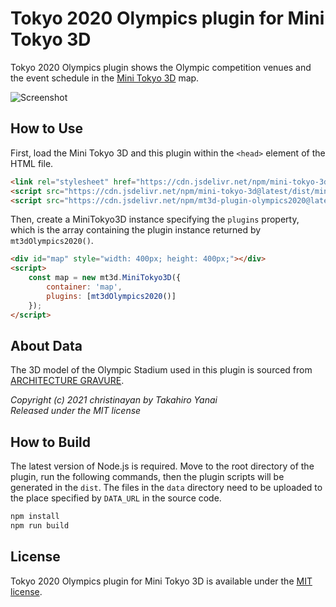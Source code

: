 # Tokyo 2020 Olympics plugin for Mini Tokyo 3D

Tokyo 2020 Olympics plugin shows the Olympic competition venues and the event schedule in the [Mini Tokyo 3D](https://minitokyo3d.com) map.

![Screenshot](https://nagix.github.io/mt3d-plugin-olympics2020/screenshot1.jpg)

## How to Use

First, load the Mini Tokyo 3D and this plugin within the `<head>` element of the HTML file.

```html
<link rel="stylesheet" href="https://cdn.jsdelivr.net/npm/mini-tokyo-3d@latest/dist/mini-tokyo-3d.min.css" />
<script src="https://cdn.jsdelivr.net/npm/mini-tokyo-3d@latest/dist/mini-tokyo-3d.min.js"></script>
<script src="https://cdn.jsdelivr.net/npm/mt3d-plugin-olympics2020@latest/dist/mt3d-plugin-olympics2020.min.js"></script>
```

Then, create a MiniTokyo3D instance specifying the `plugins` property, which is the array containing the plugin instance returned by `mt3dOlympics2020()`.

```html
<div id="map" style="width: 400px; height: 400px;"></div>
<script>
    const map = new mt3d.MiniTokyo3D({
        container: 'map',
        plugins: [mt3dOlympics2020()]
    });
</script>
```

## About Data

The 3D model of the Olympic Stadium used in this plugin is sourced from [ARCHITECTURE GRAVURE](https://christinayan01.jp/architecture/archives/14112#).

_Copyright (c) 2021 christinayan by Takahiro Yanai<br>Released under the MIT license_


## How to Build

The latest version of Node.js is required. Move to the root directory of the plugin, run the following commands, then the plugin scripts will be generated in the `dist`. The files in the `data` directory need to be uploaded to the place specified by `DATA_URL` in the source code.
```bash
npm install
npm run build
```

## License

Tokyo 2020 Olympics plugin for Mini Tokyo 3D is available under the [MIT license](https://opensource.org/licenses/MIT).
